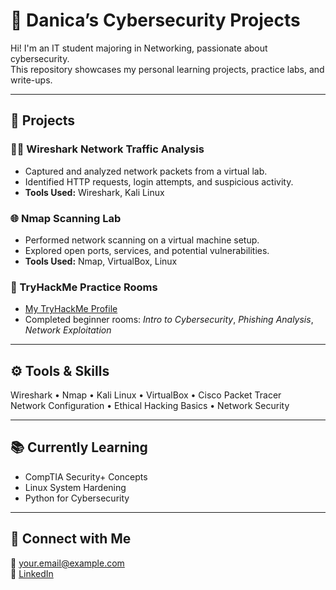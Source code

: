 # 🔐 Danica’s Cybersecurity Projects

Hi! I'm an IT student majoring in Networking, passionate about cybersecurity.  
This repository showcases my personal learning projects, practice labs, and write-ups.

---

## 🧩 Projects

### 🕵️‍♀️ Wireshark Network Traffic Analysis
- Captured and analyzed network packets from a virtual lab.
- Identified HTTP requests, login attempts, and suspicious activity.
- **Tools Used:** Wireshark, Kali Linux

### 🌐 Nmap Scanning Lab
- Performed network scanning on a virtual machine setup.
- Explored open ports, services, and potential vulnerabilities.
- **Tools Used:** Nmap, VirtualBox, Linux

### 🧠 TryHackMe Practice Rooms
- [My TryHackMe Profile](https://tryhackme.com/)
- Completed beginner rooms: *Intro to Cybersecurity*, *Phishing Analysis*, *Network Exploitation*

---

## ⚙️ Tools & Skills
Wireshark • Nmap • Kali Linux • VirtualBox • Cisco Packet Tracer  
Network Configuration • Ethical Hacking Basics • Network Security  

---

## 📚 Currently Learning
- CompTIA Security+ Concepts  
- Linux System Hardening  
- Python for Cybersecurity  

---

## 💬 Connect with Me
📧 your.email@example.com  
🔗 [LinkedIn](https://linkedin.com/in/yourprofile)
